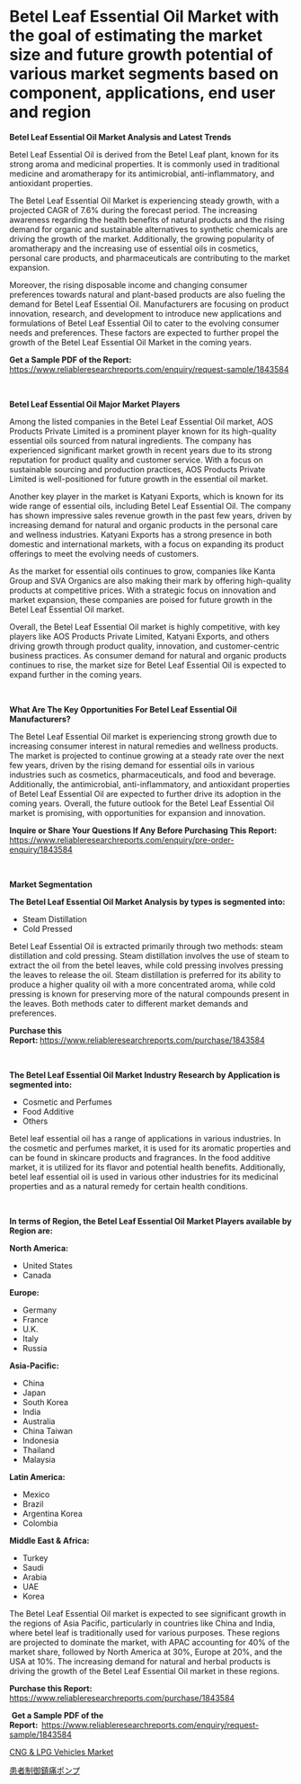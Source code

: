 <p><h1>Betel Leaf Essential Oil Market with the goal of estimating the market size and future growth potential of various market segments based on component, applications, end user and region</h1></p><p><strong>Betel Leaf Essential Oil Market Analysis and Latest Trends</strong></p>
<p><p>Betel Leaf Essential Oil is derived from the Betel Leaf plant, known for its strong aroma and medicinal properties. It is commonly used in traditional medicine and aromatherapy for its antimicrobial, anti-inflammatory, and antioxidant properties.</p><p>The Betel Leaf Essential Oil Market is experiencing steady growth, with a projected CAGR of 7.6% during the forecast period. The increasing awareness regarding the health benefits of natural products and the rising demand for organic and sustainable alternatives to synthetic chemicals are driving the growth of the market. Additionally, the growing popularity of aromatherapy and the increasing use of essential oils in cosmetics, personal care products, and pharmaceuticals are contributing to the market expansion.</p><p>Moreover, the rising disposable income and changing consumer preferences towards natural and plant-based products are also fueling the demand for Betel Leaf Essential Oil. Manufacturers are focusing on product innovation, research, and development to introduce new applications and formulations of Betel Leaf Essential Oil to cater to the evolving consumer needs and preferences. These factors are expected to further propel the growth of the Betel Leaf Essential Oil Market in the coming years.</p></p>
<p><strong>Get a Sample PDF of the Report:&nbsp;</strong> <a href="https://www.reliableresearchreports.com/enquiry/request-sample/1843584">https://www.reliableresearchreports.com/enquiry/request-sample/1843584</a></p>
<p>&nbsp;</p>
<p><strong>Betel Leaf Essential Oil Major Market Players</strong></p>
<p><p>Among the listed companies in the Betel Leaf Essential Oil market, AOS Products Private Limited is a prominent player known for its high-quality essential oils sourced from natural ingredients. The company has experienced significant market growth in recent years due to its strong reputation for product quality and customer service. With a focus on sustainable sourcing and production practices, AOS Products Private Limited is well-positioned for future growth in the essential oil market.</p><p>Another key player in the market is Katyani Exports, which is known for its wide range of essential oils, including Betel Leaf Essential Oil. The company has shown impressive sales revenue growth in the past few years, driven by increasing demand for natural and organic products in the personal care and wellness industries. Katyani Exports has a strong presence in both domestic and international markets, with a focus on expanding its product offerings to meet the evolving needs of customers.</p><p>As the market for essential oils continues to grow, companies like Kanta Group and SVA Organics are also making their mark by offering high-quality products at competitive prices. With a strategic focus on innovation and market expansion, these companies are poised for future growth in the Betel Leaf Essential Oil market.</p><p>Overall, the Betel Leaf Essential Oil market is highly competitive, with key players like AOS Products Private Limited, Katyani Exports, and others driving growth through product quality, innovation, and customer-centric business practices. As consumer demand for natural and organic products continues to rise, the market size for Betel Leaf Essential Oil is expected to expand further in the coming years.</p></p>
<p>&nbsp;</p>
<p><strong>What Are The Key Opportunities For Betel Leaf Essential Oil Manufacturers?</strong></p>
<p><p>The Betel Leaf Essential Oil market is experiencing strong growth due to increasing consumer interest in natural remedies and wellness products. The market is projected to continue growing at a steady rate over the next few years, driven by the rising demand for essential oils in various industries such as cosmetics, pharmaceuticals, and food and beverage. Additionally, the antimicrobial, anti-inflammatory, and antioxidant properties of Betel Leaf Essential Oil are expected to further drive its adoption in the coming years. Overall, the future outlook for the Betel Leaf Essential Oil market is promising, with opportunities for expansion and innovation.</p></p>
<p><strong>Inquire or Share Your Questions If Any Before Purchasing This Report:</strong> <a href="https://www.reliableresearchreports.com/enquiry/pre-order-enquiry/1843584">https://www.reliableresearchreports.com/enquiry/pre-order-enquiry/1843584</a></p>
<p>&nbsp;</p>
<p><strong>Market Segmentation</strong></p>
<p><strong>The Betel Leaf Essential Oil Market Analysis by types is segmented into:</strong></p>
<p><ul><li>Steam Distillation</li><li>Cold Pressed</li></ul></p>
<p><p>Betel Leaf Essential Oil is extracted primarily through two methods: steam distillation and cold pressing. Steam distillation involves the use of steam to extract the oil from the betel leaves, while cold pressing involves pressing the leaves to release the oil. Steam distillation is preferred for its ability to produce a higher quality oil with a more concentrated aroma, while cold pressing is known for preserving more of the natural compounds present in the leaves. Both methods cater to different market demands and preferences.</p></p>
<p><strong>Purchase this Report:&nbsp;</strong><a href="https://www.reliableresearchreports.com/purchase/1843584">https://www.reliableresearchreports.com/purchase/1843584</a></p>
<p>&nbsp;</p>
<p><strong>The Betel Leaf Essential Oil Market Industry Research by Application is segmented into:</strong></p>
<p><ul><li>Cosmetic and Perfumes</li><li>Food Additive</li><li>Others</li></ul></p>
<p><p>Betel leaf essential oil has a range of applications in various industries. In the cosmetic and perfumes market, it is used for its aromatic properties and can be found in skincare products and fragrances. In the food additive market, it is utilized for its flavor and potential health benefits. Additionally, betel leaf essential oil is used in various other industries for its medicinal properties and as a natural remedy for certain health conditions.</p></p>
<p>&nbsp;</p>
<p><strong>In terms of Region, the Betel Leaf Essential Oil Market Players available by Region are:</strong></p>
<p>
    <p> <strong> North America: </strong>
        <ul>
            <li>United States</li>
            <li>Canada</li>
        </ul>
        </p> 
    <p> <strong> Europe: </strong>
        <ul>
            <li>Germany</li>
            <li>France</li>
            <li>U.K.</li>
            <li>Italy</li>
            <li>Russia</li>
        </ul>
        </p> 
    <p> <strong> Asia-Pacific: </strong>
        <ul>
            <li>China</li>
            <li>Japan</li>
            <li>South Korea</li>
            <li>India</li>
            <li>Australia</li>
            <li>China Taiwan</li>
            <li>Indonesia</li>
            <li>Thailand</li>
            <li>Malaysia</li>
        </ul>
        </p> 
    <p> <strong> Latin America: </strong>
        <ul>
            <li>Mexico</li>
            <li>Brazil</li>
            <li>Argentina Korea</li>
            <li>Colombia</li>
        </ul>
        </p> 
    <p> <strong> Middle East & Africa: </strong>
        <ul>
            <li>Turkey</li>
            <li>Saudi</li>
            <li>Arabia</li>
            <li>UAE</li>
            <li>Korea</li>
        </ul>
    </p>
    </p>
<p><p>The Betel Leaf Essential Oil market is expected to see significant growth in the regions of Asia Pacific, particularly in countries like China and India, where betel leaf is traditionally used for various purposes. These regions are projected to dominate the market, with APAC accounting for 40% of the market share, followed by North America at 30%, Europe at 20%, and the USA at 10%. The increasing demand for natural and herbal products is driving the growth of the Betel Leaf Essential Oil market in these regions.</p></p>
<p><strong>Purchase this Report: </strong><a href="https://www.reliableresearchreports.com/purchase/1843584">https://www.reliableresearchreports.com/purchase/1843584</a></p>
<p>&nbsp;<strong>Get a Sample PDF of the Report:&nbsp;&nbsp;</strong><a href="https://www.reliableresearchreports.com/enquiry/request-sample/1843584">https://www.reliableresearchreports.com/enquiry/request-sample/1843584</a></p>
<p><strong></strong></p>
<p><p><a href="https://flame-sidecar-702.notion.site/CNG-LPG-Vehicles-Market-Size-Furnishes-Valuable-Information-Encompassing-Market-Share-Market-Tren-e00026f6e59b4db88a1811a60b9b46c8">CNG & LPG Vehicles Market</a></p><p><a href="https://github.com/SarahFahey88/Market-Research-Report-List-1/blob/main/88134836217.md">患者制御鎮痛ポンプ</a></p></p>